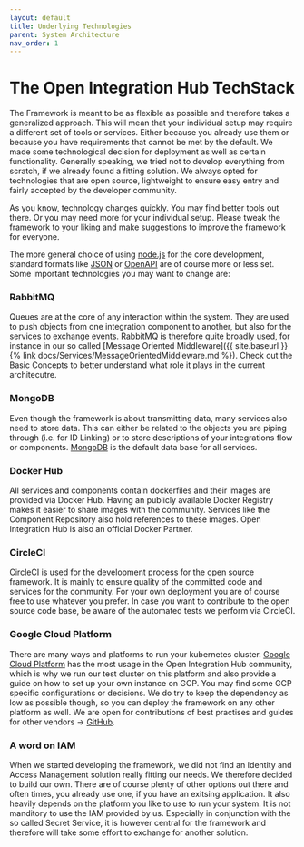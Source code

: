 ```yaml
---
layout: default
title: Underlying Technologies
parent: System Architecture
nav_order: 1
---
```


# The Open Integration Hub TechStack

The Framework is meant to be as flexible as possible and therefore takes a generalized approach. This will mean that your individual setup may require a different set of tools or services. Either because you already use them or because you have requirements that cannot be met by the default. We made some technological decision for deployment as well as certain functionality. Generally speaking, we tried not to develop everything from scratch, if we already found a fitting solution. We always opted for technologies that are open source, lightweight to ensure easy entry and fairly accepted by the developer community.

As you know, technology changes quickly. You may find better tools out there. Or you may need more for your individual setup. Please tweak the framework to your liking and make suggestions to improve the framework for everyone.

The more general choice of using [node.js](https://nodejs.org/en/) for the core development, standard formats like [JSON](https://www.json.org/json-en.html) or [OpenAPI](http://spec.openapis.org/oas/v3.0.3) are of course more or less set.
Some important technologies you may want to change are:

### RabbitMQ

Queues are at the core of any interaction within the system. They are used to push objects from one integration component to another, but also for the services to exchange events. [RabbitMQ](https://www.rabbitmq.com/) is therefore quite broadly used, for instance in our so called [Message Oriented Middleware]({{ site.baseurl }}{% link docs/Services/MessageOrientedMiddleware.md %}). Check out the Basic Concepts to better understand what role it plays in the current architecutre.

### MongoDB

Even though the framework is about transmitting data, many services also need to store data. This can either be related to the objects you are piping through (i.e. for ID Linking) or to store descriptions of your integrations flow or components. [MongoDB](https://www.mongodb.com/de) is the default data base for all services.

### Docker Hub

All services and components contain dockerfiles and their images are provided via Docker Hub. Having an publicly available Docker Registry makes it easier to share images with the community. Services like the Component Repository also hold references to these images. Open Integration Hub is also an official Docker Partner.

### CircleCI

[CircleCI](https://circleci.com/) is used for the development process for the open source framework. It is mainly to ensure quality of the committed code and services for the community. For your own deployment you are of course free to use whatever you prefer. In case you want to contribute to the open source code base, be aware of the automated tests we perform via CircleCI.

<!-- ### Minikube -->

<!-- ### DockerCompose -->

### Google Cloud Platform

There are many ways and platforms to run your kubernetes cluster. [Google Cloud Platform](https://cloud.google.com/) has the most usage in the Open Integration Hub community, which is why we run our test cluster on this platform and also provide a guide on how to set up your own instance on GCP. You may find some GCP specific configurations or decisions. We do try to keep the dependency as low as possible though, so you can deploy the framework on any other platform as well. We are open for contributions of best practises and guides for other vendors -> [GitHub](https://github.com/openintegrationhub/openintegrationhub.github.io).

### A word on IAM

When we started developing the framework, we did not find an Identity and Access Management solution really fitting our needs. We therefore decided to build our own. There are of course plenty of other options out there and often times, you already use one, if you have an exitsing application. It also heavily depends on the platform you like to use to run your system. It is not manditory to use the IAM provided by us. Especially in conjunction with the so called Secret Service, it is however central for the framework and therefore will take some effort to exchange for another solution.
